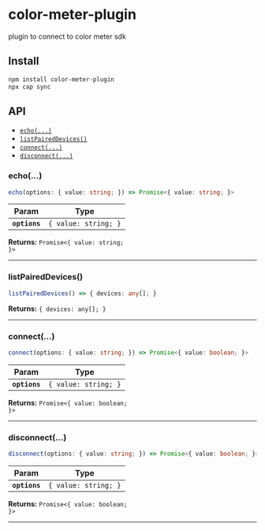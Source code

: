 # color-meter-plugin

plugin to connect to color meter sdk

## Install

```bash
npm install color-meter-plugin
npx cap sync
```

## API

<docgen-index>

* [`echo(...)`](#echo)
* [`listPairedDevices()`](#listpaireddevices)
* [`connect(...)`](#connect)
* [`disconnect(...)`](#disconnect)

</docgen-index>

<docgen-api>
<!--Update the source file JSDoc comments and rerun docgen to update the docs below-->

### echo(...)

```typescript
echo(options: { value: string; }) => Promise<{ value: string; }>
```

| Param         | Type                            |
| ------------- | ------------------------------- |
| **`options`** | <code>{ value: string; }</code> |

**Returns:** <code>Promise&lt;{ value: string; }&gt;</code>

--------------------


### listPairedDevices()

```typescript
listPairedDevices() => { devices: any[]; }
```

**Returns:** <code>{ devices: any[]; }</code>

--------------------


### connect(...)

```typescript
connect(options: { value: string; }) => Promise<{ value: boolean; }>
```

| Param         | Type                            |
| ------------- | ------------------------------- |
| **`options`** | <code>{ value: string; }</code> |

**Returns:** <code>Promise&lt;{ value: boolean; }&gt;</code>

--------------------


### disconnect(...)

```typescript
disconnect(options: { value: string; }) => Promise<{ value: boolean; }>
```

| Param         | Type                            |
| ------------- | ------------------------------- |
| **`options`** | <code>{ value: string; }</code> |

**Returns:** <code>Promise&lt;{ value: boolean; }&gt;</code>

--------------------

</docgen-api>
